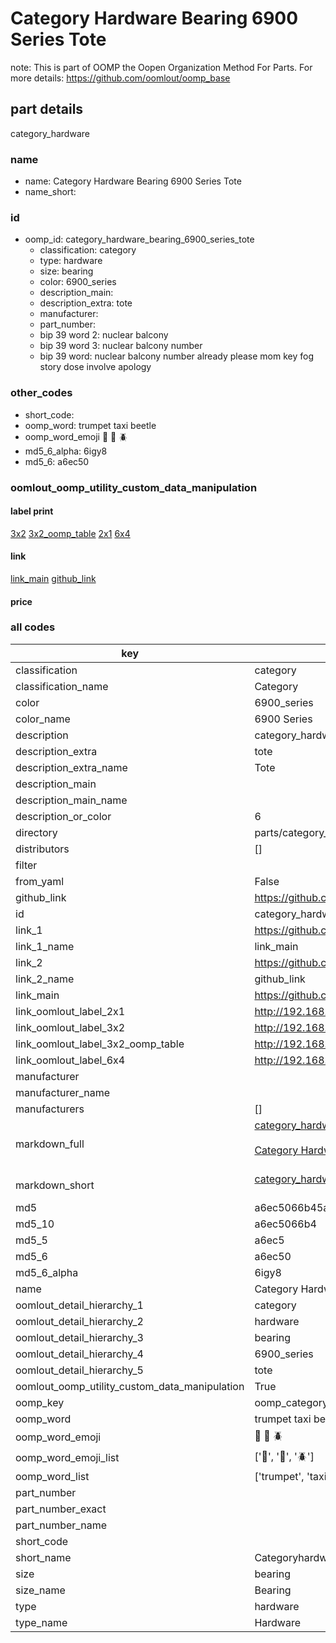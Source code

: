 # Category Hardware Bearing 6900 Series Tote  

note: This is part of OOMP the Oopen Organization Method For Parts. For more details: https://github.com/oomlout/oomp_base

##  part details



category_hardware

### name
* name: Category Hardware Bearing 6900 Series Tote
* name_short: 
### id
* oomp_id: category_hardware_bearing_6900_series_tote
  * classification: category
  * type: hardware
  * size: bearing
  * color: 6900_series
  * description_main: 
  * description_extra: tote
  * manufacturer: 
  * part_number: 
  * bip 39 word 2: nuclear balcony
  * bip 39 word 3: nuclear balcony number
  * bip 39 word: nuclear balcony number already please mom key fog story dose involve apology

### other_codes
* short_code: 
* oomp_word: trumpet taxi beetle
* oomp_word_emoji :trumpet: :taxi: :beetle:
* md5_6_alpha: 6igy8
* md5_6: a6ec50






### oomlout_oomp_utility_custom_data_manipulation
#### label print
[3x2](http://192.168.1.245:1112/?label=oomp%206igy8)
[3x2_oomp_table](http://192.168.1.107:1112/?label=oomp%206igy8)
[2x1](http://192.168.1.242:1112/?label=oomp%206igy8)
[6x4](http://192.168.1.55:1112/?label=oomp%206igy8)    

#### link

[link_main](https://github.com/oomlout/oomlout_oomp_current_version_messy/tree/main/parts/category_hardware_bearing_6900_series_tote) [github_link](https://github.com/oomlout/oomlout_oomp_part_src/tree/main/parts/category_hardware_bearing_6900_series_tote)                             

#### price







### all codes 
| key | value |  
| --- | --- |  
| classification | category |  
| classification_name | Category |  
| color | 6900_series |  
| color_name | 6900 Series |  
| description | category_hardware |  
| description_extra | tote |  
| description_extra_name | Tote |  
| description_main |  |  
| description_main_name |  |  
| description_or_color | 6  |  
| directory | parts/category_hardware_bearing_6900_series_tote |  
| distributors | [] |  
| filter |  |  
| from_yaml | False |  
| github_link | https://github.com/oomlout/oomlout_oomp_part_src/tree/main/parts/category_hardware_bearing_6900_series_tote |  
| id | category_hardware_bearing_6900_series_tote |  
| link_1 | https://github.com/oomlout/oomlout_oomp_current_version_messy/tree/main/parts/category_hardware_bearing_6900_series_tote |  
| link_1_name | link_main |  
| link_2 | https://github.com/oomlout/oomlout_oomp_part_src/tree/main/parts/category_hardware_bearing_6900_series_tote |  
| link_2_name | github_link |  
| link_main | https://github.com/oomlout/oomlout_oomp_current_version_messy/tree/main/parts/category_hardware_bearing_6900_series_tote |  
| link_oomlout_label_2x1 | http://192.168.1.242:1112/?label=oomp%206igy8 |  
| link_oomlout_label_3x2 | http://192.168.1.245:1112/?label=oomp%206igy8 |  
| link_oomlout_label_3x2_oomp_table | http://192.168.1.107:1112/?label=oomp%206igy8 |  
| link_oomlout_label_6x4 | http://192.168.1.55:1112/?label=oomp%206igy8 |  
| manufacturer |  |  
| manufacturer_name |  |  
| manufacturers | [] |  
| markdown_full | [category_hardware_bearing_6900_series_tote](https://github.com/oomlout/oomlout_oomp_current_version_messy/tree/main/parts/category_hardware_bearing_6900_series_tote)<br>[](https://github.com/oomlout/oomlout_oomp_current_version_messy/tree/main/parts/category_hardware_bearing_6900_series_tote)<br>[Category Hardware Bearing 6900 Series Tote](https://github.com/oomlout/oomlout_oomp_current_version_messy/tree/main/parts/category_hardware_bearing_6900_series_tote)<br><br> |  
| markdown_short | [category_hardware_bearing_6900_series_tote](https://github.com/oomlout/oomlout_oomp_current_version_messy/tree/main/parts/category_hardware_bearing_6900_series_tote)<br><br> |  
| md5 | a6ec5066b45a4f423b5330732ec474ba |  
| md5_10 | a6ec5066b4 |  
| md5_5 | a6ec5 |  
| md5_6 | a6ec50 |  
| md5_6_alpha | 6igy8 |  
| name | Category Hardware Bearing 6900 Series Tote |  
| oomlout_detail_hierarchy_1 | category |  
| oomlout_detail_hierarchy_2 | hardware |  
| oomlout_detail_hierarchy_3 | bearing |  
| oomlout_detail_hierarchy_4 | 6900_series |  
| oomlout_detail_hierarchy_5 | tote |  
| oomlout_oomp_utility_custom_data_manipulation | True |  
| oomp_key | oomp_category_hardware_bearing_6900_series_tote |  
| oomp_word | trumpet taxi beetle |  
| oomp_word_emoji | :trumpet: :taxi: :beetle: |  
| oomp_word_emoji_list | [':trumpet:', ':taxi:', ':beetle:'] |  
| oomp_word_list | ['trumpet', 'taxi', 'beetle'] |  
| part_number |  |  
| part_number_exact |  |  
| part_number_name |  |  
| short_code |  |  
| short_name | Categoryhardware |  
| size | bearing |  
| size_name | Bearing |  
| type | hardware |  
| type_name | Hardware |  
